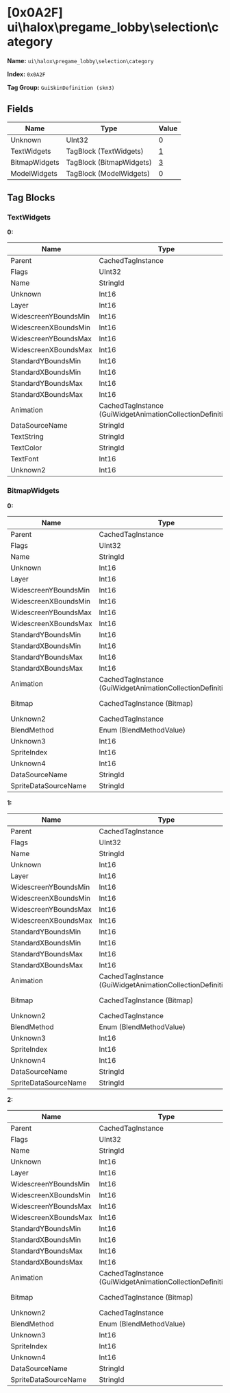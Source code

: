 # [0x0A2F] ui\halox\pregame_lobby\selection\category

**Name:** ```ui\halox\pregame_lobby\selection\category```

**Index:** ```0x0A2F```

**Tag Group:** ```GuiSkinDefinition (skn3)```

## Fields

Name	| Type	| Value
---	|---	|---	|
Unknown	|UInt32	|0
TextWidgets	|TagBlock (TextWidgets)	|[1](#textwidgets)
BitmapWidgets	|TagBlock (BitmapWidgets)	|[3](#bitmapwidgets)
ModelWidgets	|TagBlock (ModelWidgets)	|0


## Tag Blocks

### TextWidgets

**0:**

Name	| Type	| Value
---	|---	|---	|
Parent	|CachedTagInstance	|null
Flags	|UInt32	|196809
Name	|StringId	|
Unknown	|Int16	|0
Layer	|Int16	|2
WidescreenYBoundsMin	|Int16	|2
WidescreenXBoundsMin	|Int16	|-3
WidescreenYBoundsMax	|Int16	|32
WidescreenXBoundsMax	|Int16	|274
StandardYBoundsMin	|Int16	|0
StandardXBoundsMin	|Int16	|0
StandardYBoundsMax	|Int16	|0
StandardXBoundsMax	|Int16	|0
Animation	|CachedTagInstance (GuiWidgetAnimationCollectionDefinition)	|[[0x08E3] 0x000008E3](../GuiWidgetAnimationCollectionDefinition/08E3.md)
DataSourceName	|StringId	|
TextString	|StringId	|title
TextColor	|StringId	|
TextFont	|Int16	|1
Unknown2	|Int16	|0


### BitmapWidgets

**0:**

Name	| Type	| Value
---	|---	|---	|
Parent	|CachedTagInstance	|null
Flags	|UInt32	|9
Name	|StringId	|list_hilite
Unknown	|Int16	|0
Layer	|Int16	|1
WidescreenYBoundsMin	|Int16	|0
WidescreenXBoundsMin	|Int16	|-22
WidescreenYBoundsMax	|Int16	|26
WidescreenXBoundsMax	|Int16	|250
StandardYBoundsMin	|Int16	|0
StandardXBoundsMin	|Int16	|0
StandardYBoundsMax	|Int16	|0
StandardXBoundsMax	|Int16	|0
Animation	|CachedTagInstance (GuiWidgetAnimationCollectionDefinition)	|[[0x08E4] 0x000008E4](../GuiWidgetAnimationCollectionDefinition/08E4.md)
Bitmap	|CachedTagInstance (Bitmap)	|[[0x0798] 0x00000798](../Bitmap/0798.md)
Unknown2	|CachedTagInstance	|null
BlendMethod	|Enum (BlendMethodValue)	|null
Unknown3	|Int16	|0
SpriteIndex	|Int16	|0
Unknown4	|Int16	|0
DataSourceName	|StringId	|
SpriteDataSourceName	|StringId	|


**1:**

Name	| Type	| Value
---	|---	|---	|
Parent	|CachedTagInstance	|null
Flags	|UInt32	|9
Name	|StringId	|white_residual_hilite
Unknown	|Int16	|0
Layer	|Int16	|0
WidescreenYBoundsMin	|Int16	|0
WidescreenXBoundsMin	|Int16	|-22
WidescreenYBoundsMax	|Int16	|26
WidescreenXBoundsMax	|Int16	|250
StandardYBoundsMin	|Int16	|0
StandardXBoundsMin	|Int16	|0
StandardYBoundsMax	|Int16	|0
StandardXBoundsMax	|Int16	|0
Animation	|CachedTagInstance (GuiWidgetAnimationCollectionDefinition)	|[[0x0A39] 0x00000A39](../GuiWidgetAnimationCollectionDefinition/0A39.md)
Bitmap	|CachedTagInstance (Bitmap)	|[[0x09C1] 0x000009C1](../Bitmap/09C1.md)
Unknown2	|CachedTagInstance	|null
BlendMethod	|Enum (BlendMethodValue)	|null
Unknown3	|Int16	|0
SpriteIndex	|Int16	|0
Unknown4	|Int16	|0
DataSourceName	|StringId	|
SpriteDataSourceName	|StringId	|


**2:**

Name	| Type	| Value
---	|---	|---	|
Parent	|CachedTagInstance	|null
Flags	|UInt32	|1
Name	|StringId	|list_subarrow
Unknown	|Int16	|0
Layer	|Int16	|5
WidescreenYBoundsMin	|Int16	|2
WidescreenXBoundsMin	|Int16	|233
WidescreenYBoundsMax	|Int16	|0
WidescreenXBoundsMax	|Int16	|0
StandardYBoundsMin	|Int16	|0
StandardXBoundsMin	|Int16	|0
StandardYBoundsMax	|Int16	|0
StandardXBoundsMax	|Int16	|0
Animation	|CachedTagInstance (GuiWidgetAnimationCollectionDefinition)	|[[0x08E4] 0x000008E4](../GuiWidgetAnimationCollectionDefinition/08E4.md)
Bitmap	|CachedTagInstance (Bitmap)	|[[0x0A3A] 0x00000A3A](../Bitmap/0A3A.md)
Unknown2	|CachedTagInstance	|null
BlendMethod	|Enum (BlendMethodValue)	|null
Unknown3	|Int16	|0
SpriteIndex	|Int16	|0
Unknown4	|Int16	|0
DataSourceName	|StringId	|
SpriteDataSourceName	|StringId	|


